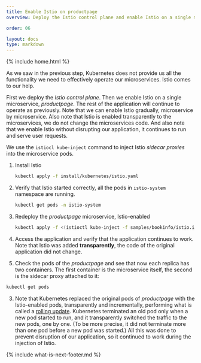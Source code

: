 ```yaml
---
title: Enable Istio on productpage
overview: Deploy the Istio control plane and enable Istio on a single microservice.

order: 06

layout: docs
type: markdown
---
```

{% include home.html %}

As we saw in the previous step, Kubernetes does not provide us all the functionality we need to effectively operate our microservices. Istio comes to our help.

First we deploy the _Istio control plane_. Then we enable Istio on a single microservice, _productpage_. The rest of the application will continue to operate as previously. Note that we can enable Istio gradually, microservice by microservice. Also note that Istio is enabled transparently to the microservices, we do not change the microservices code. And also note that we enable Istio without disrupting our application, it continues to run and serve user requests.

We use the `istiocl kube-inject` command to inject Istio _sidecar proxies_ into the microservice pods.

1. Install Istio
   ```bash
   kubectl apply -f install/kubernetes/istio.yaml
   ```
1. Verify that Istio started correctly, all the pods in `istio-system` namespace are running.
   ```bash
   kubectl get pods -n istio-system
   ```
1. Redeploy the _productpage_ microservice, Istio-enabled
   ```bash
   kubectl apply -f <(istioctl kube-inject -f samples/bookinfo/istio.io-tutorial/bookinfo-productpage.yaml)
   ```

1. Access the application and verify that the application continues to work. Note that Istio was added **transparently**, the code of the original application did not change.

2. Check the pods of the _productpage_ and see that now each replica has two containers. The first container is the microservice itself, the second is the sidecar proxy attached to it:
  ```bash
  kubectl get pods
  ```

3. Note that Kubernetes replaced the original pods of _productpage_ with the Istio-enabled pods, transparently and incrementally, performing what is called a [rolling update](https://kubernetes.io/docs/tutorials/kubernetes-basics/update-intro/). Kubernetes terminated an old pod only when a new pod started to run, and it transparently switched the traffic to the new pods, one by one. (To be more precise, it did not terminate more than one pod before a new pod was started.) All this was done to prevent disruption of our application, so it continued to work during the injection of Istio.

{% include what-is-next-footer.md %}
